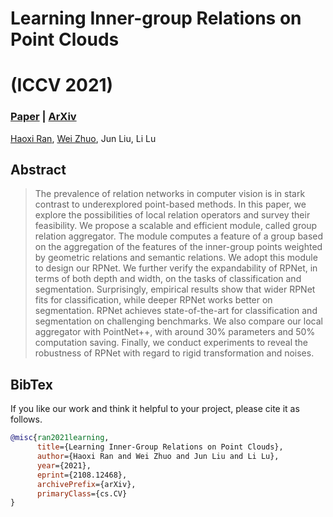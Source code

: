 # Learning Inner-group Relations on Point Clouds 
# (ICCV 2021)

### [Paper](https://openaccess.thecvf.com/content/ICCV2021/papers/Ran_Learning_Inner-Group_Relations_on_Point_Clouds_ICCV_2021_paper.pdf) | [ArXiv](https://arxiv.org/abs/2108.12468)

[Haoxi Ran](https://hancyran.github.io/), [Wei Zhuo](https://scholar.google.com.au/citations?user=Q-UjnzEAAAAJ&hl=en), Jun Liu, Li Lu

## Abstract
>The prevalence of relation networks in computer vision is in stark contrast to underexplored point-based methods. In this paper, we explore the possibilities of local relation operators and survey their feasibility. We propose a scalable and efficient module, called group relation aggregator. The module computes a feature of a group based on the aggregation of the features of the inner-group points weighted by geometric relations and semantic relations. We adopt this module to design our RPNet. We further verify the expandability of RPNet, in terms of both depth and width, on the tasks of classification and segmentation. Surprisingly, empirical results show that wider RPNet fits for classification, while deeper RPNet works better on segmentation. RPNet achieves state-of-the-art for classification and segmentation on challenging benchmarks. We also compare our local aggregator with PointNet++, with around 30% parameters and 50% computation saving. Finally, we conduct experiments to reveal the robustness of RPNet with regard to rigid transformation and noises.

## BibTex

If you like our work and think it helpful to your project, please cite it as follows.

```bibtex
@misc{ran2021learning,
      title={Learning Inner-Group Relations on Point Clouds}, 
      author={Haoxi Ran and Wei Zhuo and Jun Liu and Li Lu},
      year={2021},
      eprint={2108.12468},
      archivePrefix={arXiv},
      primaryClass={cs.CV}
}
``` 
